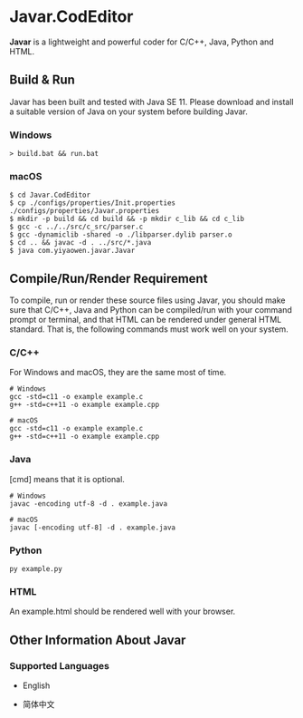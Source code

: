 # Javar.CodEditor

**Javar** is a lightweight and powerful coder for C/C++, Java, Python and HTML.

## Build & Run

Javar has been built and tested with Java SE 11. Please download and install a suitable version of Java on your system before building Javar.

### Windows

```
> build.bat && run.bat
```

### macOS

```
$ cd Javar.CodEditor
$ cp ./configs/properties/Init.properties ./configs/properties/Javar.properties
$ mkdir -p build && cd build && -p mkdir c_lib && cd c_lib
$ gcc -c ../../src/c_src/parser.c
$ gcc -dynamiclib -shared -o ./libparser.dylib parser.o
$ cd .. && javac -d . ../src/*.java
$ java com.yiyaowen.javar.Javar
```

## Compile/Run/Render Requirement

To compile, run or render these source files using Javar, you should make sure that C/C++, Java and Python can be compiled/run with your command prompt or terminal, and that HTML can be rendered under general HTML standard. That is, the following commands must work well on your system.

### C/C++

For Windows and macOS, they are the same most of time.

```
# Windows
gcc -std=c11 -o example example.c
g++ -std=c++11 -o example example.cpp

# macOS
gcc -std=c11 -o example example.c
g++ -std=c++11 -o example example.cpp
```

### Java

[cmd] means that it is optional.

```
# Windows
javac -encoding utf-8 -d . example.java

# macOS
javac [-encoding utf-8] -d . example.java
```

### Python

```
py example.py
```

### HTML

An example.html should be rendered well with your browser.

## Other Information About Javar

### Supported Languages

* English

* 简体中文

